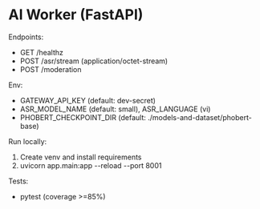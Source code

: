 # AI Worker (FastAPI)

Endpoints:
- GET /healthz
- POST /asr/stream (application/octet-stream)
- POST /moderation

Env:
- GATEWAY_API_KEY (default: dev-secret)
- ASR_MODEL_NAME (default: small), ASR_LANGUAGE (vi)
- PHOBERT_CHECKPOINT_DIR (default: ./models-and-dataset/phobert-base)

Run locally:
1) Create venv and install requirements
2) uvicorn app.main:app --reload --port 8001

Tests:
- pytest (coverage >=85%)
